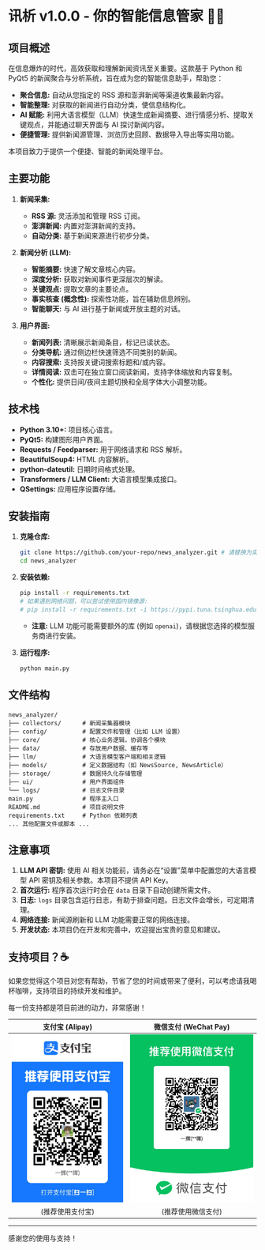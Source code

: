 # 讯析 v1.0.0 - 你的智能信息管家 🤖📰

## 项目概述

在信息爆炸的时代，高效获取和理解新闻资讯至关重要。这款基于 Python 和 PyQt5 的新闻聚合与分析系统，旨在成为您的智能信息助手，帮助您：

*   **聚合信息:** 自动从您指定的 RSS 源和澎湃新闻等渠道收集最新内容。
*   **智能整理:** 对获取的新闻进行自动分类，使信息结构化。
*   **AI 赋能:** 利用大语言模型（LLM）快速生成新闻摘要、进行情感分析、提取关键观点，并能通过聊天界面与 AI 探讨新闻内容。
*   **便捷管理:** 提供新闻源管理、浏览历史回顾、数据导入导出等实用功能。

本项目致力于提供一个便捷、智能的新闻处理平台。

## 主要功能

1.  **新闻采集:**
    *   **RSS 源:** 灵活添加和管理 RSS 订阅。
    *   **澎湃新闻:** 内置对澎湃新闻的支持。
    *   **自动分类:** 基于新闻来源进行初步分类。

2.  **新闻分析 (LLM):**
    *   **智能摘要:** 快速了解文章核心内容。
    *   **深度分析:** 获取对新闻事件更深层次的解读。
    *   **关键观点:** 提取文章的主要论点。
    *   **事实核查 (概念性):** 探索性功能，旨在辅助信息辨别。
    *   **智能聊天:** 与 AI 进行基于新闻或开放主题的对话。

3.  **用户界面:**
    *   **新闻列表:** 清晰展示新闻条目，标记已读状态。
    *   **分类导航:** 通过侧边栏快速筛选不同类别的新闻。
    *   **内容搜索:** 支持按关键词搜索标题和/或内容。
    *   **详情阅读:** 双击可在独立窗口阅读新闻，支持字体缩放和内容复制。
    *   **个性化:** 提供日间/夜间主题切换和全局字体大小调整功能。

## 技术栈

*   **Python 3.10+:** 项目核心语言。
*   **PyQt5:** 构建图形用户界面。
*   **Requests / Feedparser:** 用于网络请求和 RSS 解析。
*   **BeautifulSoup4:** HTML 内容解析。
*   **python-dateutil:** 日期时间格式处理。
*   **Transformers / LLM Client:** 大语言模型集成接口。
*   **QSettings:** 应用程序设置存储。

## 安装指南

1.  **克隆仓库:**
    ```bash
    git clone https://github.com/your-repo/news_analyzer.git # 请替换为实际仓库地址
    cd news_analyzer
    ```

2.  **安装依赖:**
    ```bash
    pip install -r requirements.txt
    # 如果遇到网络问题，可以尝试使用国内镜像源:
    # pip install -r requirements.txt -i https://pypi.tuna.tsinghua.edu.cn/simple
    ```
    * **注意:** LLM 功能可能需要额外的库 (例如 `openai`)，请根据您选择的模型服务商进行安装。

3.  **运行程序:**
    ```bash
    python main.py
    ```

## 文件结构

```
news_analyzer/
├── collectors/      # 新闻采集器模块
├── config/          # 配置文件和管理（比如 LLM 设置）
├── core/            # 核心业务逻辑，协调各个模块
├── data/            # 存放用户数据、缓存等
├── llm/             # 大语言模型客户端和相关逻辑
├── models/          # 定义数据结构（如 NewsSource, NewsArticle）
├── storage/         # 数据持久化存储管理
├── ui/              # 用户界面组件
└── logs/            # 日志文件目录
main.py              # 程序主入口
README.md            # 项目说明文件
requirements.txt     # Python 依赖列表
... 其他配置文件或脚本 ...
```

## 注意事项

1.  **LLM API 密钥:** 使用 AI 相关功能前，请务必在“设置”菜单中配置您的大语言模型 API 密钥及相关参数。本项目不提供 API Key。
2.  **首次运行:** 程序首次运行时会在 `data` 目录下自动创建所需文件。
3.  **日志:** `logs` 目录包含运行日志，有助于排查问题。日志文件会增长，可定期清理。
4.  **网络连接:** 新闻源刷新和 LLM 功能需要正常的网络连接。
5.  **开发状态:** 本项目仍在开发和完善中，欢迎提出宝贵的意见和建议。

## 支持项目？☕️

如果您觉得这个项目对您有帮助，节省了您的时间或带来了便利，可以考虑请我喝杯咖啡，支持项目的持续开发和维护。

每一份支持都是项目前进的动力，非常感谢！

| 支付宝 (Alipay) | 微信支付 (WeChat Pay) |
| :-------------: | :-----------------: |
| ![支付宝收款码](images/alipay.jpg) | ![微信支付收款码](images/wechatpay.jpg) |
| (推荐使用支付宝) | (推荐使用微信支付) |

---

感谢您的使用与支持！
